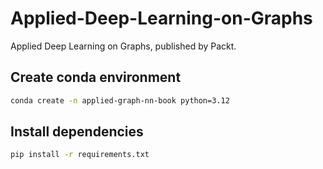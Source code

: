 # Applied-Deep-Learning-on-Graphs
Applied Deep Learning on Graphs, published by Packt.

## Create conda environment
```bash
conda create -n applied-graph-nn-book python=3.12
```

## Install dependencies
```bash
pip install -r requirements.txt
```
